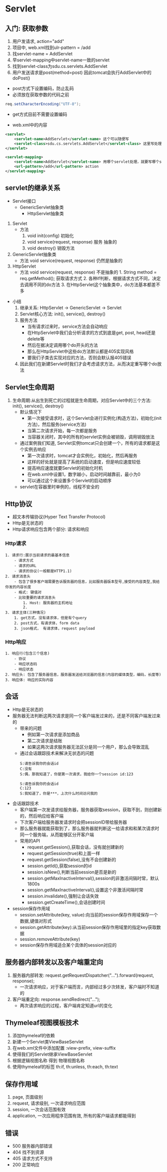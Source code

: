 # Servlet
## 入门: 获取参数
1. 用户发请求, action="add"
2. 项目中, web.xml找到ulr-pattern = /add
3. 找servlet-name = AddServlet
4. 早servlet-mapping中servlet-name一致的servlet
5. 找到servlet-class为sdu.cs.servlets.AddServlet
6. 用户发送请求是post(method=post) 因此tomcat会执行AddServlet中的doPost()

* post方式下设置编码，防止乱码
* 必须放在获取参数的代码之前
```java
req.setCharacterEncoding("UTF-8");
```
* get方式目前不需要设置编码

* web.xml中的内容
```xml
<servlet>
    <servlet-name>AddServlet</servlet-name> 这个可以随便写
    <servlet-class>sdu.cs.servlets.AddServlet</servlet-class> 这里写处理/add的Servlet代码
</servlet>
```
```xml
<servlet-mapping>
    <servlet-name>AddServlet</servlet-name> 用哪个servlet处理，就要写哪个servlet的servlet-name一致
    <url-pattern>/add</url-pattern> action
</servlet-mapping>
```

## servlet的继承关系
- Servlet接口
    - GenericServlet抽象类
        - HttpServlet抽象类
1. Servlet
    - 方法
        1. void init(config) 初始化
        2. void service(request, response) 服务 抽象的
        3. void destroy() 销毁方法
2. GenericServlet抽象类
    - 方法
        void service(request, response) 仍然是抽象的
3. HttpServlet
    - 方法
        void service(request, response) 不是抽象的
            1. String method = req.getMethod(); 获取请求方式
            2. 各种if判断，根据请求方式不同，决定去调用不同的do方法
            3. 在HttpServlet这个抽象类中，do方法基本都差不多
- 小结
    1. 继承关系: HttpServlet -> GenericServlet -> Servlet
    2. Servlet核心方法: init(), service(), destroy()
    3. 服务方法
        * 当有请求过来时，service方法会自动响应
        * 在HttpServlet中我们会分析请求的方式到底是get, post, head还是delete等
        * 然后在据决定调用哪个do开头的方法
        * 那么在HttpServlet中这些do方法默认都是405实现风格
        * 要我们子类去实现对应的方法，否则会默认报405错误
    4. 因此我们在新建Servlet时我们才会考虑请求方法，从而决定重写哪个do放法


## Servlet生命周期
1. 生命周期:从出生到死亡的过程就是生命周期，对应Servlet中的三个方法: init(), service(), destroy()
    * 默认情况下
        * 第一次接受请求时，这个Servlet会进行实例化(构造方法)，初始化(init方法)，然后服务(service方法)
        * 当第二次请求开始，每一次都是服务
        * 当容器关闭时，其中的所有的servlet实例会被销毁，调用销毁放法
    * 通过案例我们知道, Servlet实例tomcat只会创建一个，所有的请求都是这个实例去响应
        * 第一次请求时，tomcat才会实例化，初始化，然后再服务
        * 这样的好处就是提高了系统的启动速度，但是响应速度较低
        * 提高响应速度就要Servlet的初始化时机
        * 在web.xml中设置<load-on-startup>1</load-on-startup>，数字越小，启动时间越靠前，最小为0
        * 可以通过这个来设置多个Servlet的启动顺序
    * servlet在容器里时单例的，线程不安全的
## Http协议
* 超文本传输协议(Hyper Text Transfer Protocol)
* Http是无状态的
* Http请求响应包含两个部分: 请求和响应
### Http请求
    1. 请求行:展示当前请求的最基本信息
        - 请求方式
        - 请求的URL
        - 请求的协议(一般都是HTTP1.1)
    2. 请求消息头
        - 包含了很多客户端需要告诉服务器的信息，比如服务器版本型号,接受的内容类型,我给你发的内容长度
        - 格式: 键值对
        - 比较重要的请求消息头
            1. Host: 服务器的主机地址
            2. 
    3. 请求主体(三种情况)
        1. get方式，没有请求体，但是有个query
        2. post方式，有请求体，form data
        3. json格式， 有请求体，request payload
       
### Http响应 
    1. 响应行(包含三个信息)
        - 协议
        - 响应状态码
        - 响应状态
    2. 响应头: 包含了服务器信息，服务器发送给浏览器的信息(内容的媒体类型，编码，长度等)
    3. 响应体: 响应的实际内容

## 会话
* Http是无状态的
* 服务器无法判断这两次请求是同一个客户端发过来的，还是不同客户端发过来的
    - 带来的问题
        * 例如第一次请求是添加商品
        * 第二次请求是结账
        * 如果这两次请求服务器无法区分是同一个用户，那么会导致混乱
    - 通过会话跟踪技术来解决无状态的问题
        ```text
        S:请告诉我你的会话id
        C:没有
        S:偶，那我知道了，你是第一次请求，我给你一个session id:123
        
        S:请告诉我你的会话id
        C:123
        S:我知道了，你是***，上次什么时间访问我的
        ```
* 会话跟踪技术
    - 客户端第一次发请求给服务器，服务器获取session，获取不到，则创建新的，然后响应给客户端
    - 下次客户端给服务器发请求时会把sessionID带给服务器
    - 那么服务器就能获取到了，那么服务器就判断这一给请求和和某次请求时同一个服务端，从而能够区分开客户端
    - 常用的API
        - request.getSession(),获取会话，没有就创建新的
        - request.getSession(true)和上面一样
        - request.getSession(false),没有不会创建新的
        - session.getId(),获取session的id
        - session.isNew(),判断当前session是否是新的
        - session.getMaxInactiveInterval(),session的非激活间隔时常，默认1800s
        - session.getMaxInactiveInterval(),设置这个非激活间隔时常
        - session.invalidate(),强制让会话失效
        - session.getCreateTime(),会话创建时间
* session保存作用域
    - session.setAttribute(key, value):向当前的session保存作用域保存一个数据,键值对形式
    - session.getAttribute(key):从当前session保存作用域里的指定key获取数据
    - session.removeAttribute(key)
    - session保存作用域适合某个具体的session对应的
    

## 服务器内部转发以及客户端重定向
1. 服务器内部转发: request.getRequestDispatcher("...").forward(request, response);
    - 一次请求响应，对于客户端而言，内部经过多少次转发，客户端时不知道的
2. 客户端重定向: response.sendRedirect("...");
    - 两次请求响应的过程，客户端肯定知道url的变化
    

## Thymeleaf视图模板技术
1. 添加thymeleaf的依赖
2. 新建一个Servlet类ViewBaseServlet
3. 在web.xml文件中添加配置
    <context-param>:view-prefix, view-suffix
4. 使得我们的Servlet继承ViewBaseServlet
5. 根据逻辑视图名称 得到 物理视图名称
6. 使用thymeleaf的标签
    th:if, th:unless, th:each, th:text
    

## 保存作用域
1. page, 页面级别
2. request, 请求级别, 一次请求响应范围
3. session, 一次会话范围有效
4. application, 一次应用程序范围有效, 所有的客户端请求都能得到



## 错误
- 500 服务器内部错误
- 404 找不到资源
- 405 请求方式不支持
- 200 正常响应

        